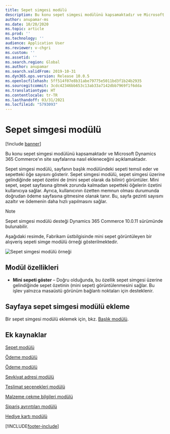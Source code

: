 ```yaml
---
title: Sepet simgesi modülü
description: Bu konu sepet simgesi modülünü kapsamaktadır ve Microsoft Dynamics 365 Commerce'ın site sayfalarına nasıl ekleneceğini açıklamaktadır.
author: anupamar-ms
ms.date: 10/20/2020
ms.topic: article
ms.prod: ''
ms.technology: ''
audience: Application User
ms.reviewer: v-chgri
ms.custom: ''
ms.assetid: ''
ms.search.region: Global
ms.author: anupamar
ms.search.validFrom: 2019-10-31
ms.dyn365.ops.version: Release 10.0.5
ms.openlocfilehash: 5ff514f07e8b31abe79775e5011bd3f1b24b2935
ms.sourcegitcommit: 3cdc42346bb653c13ab33a7142dbb7969f1f6dda
ms.translationtype: HT
ms.contentlocale: tr-TR
ms.lasthandoff: 03/31/2021
ms.locfileid: "5793093"
---
```

# <a name="cart-icon-module"></a>Sepet simgesi modülü

[!include [banner](includes/banner.md)]

Bu konu sepet simgesi modülünü kapsamaktadır ve Microsoft Dynamics 365 Commerce'ın site sayfalarına nasıl ekleneceğini açıklamaktadır.

Sepet simgesi modülü, sayfanın başlık modülündeki sepeti temsil eder ve sepetteki öğe sayısını gösterir. Sepet simgesi modülü, sepet simgesi üzerine gelindiğinde sepet özetini de (mini sepet olarak da bilinir) görüntüler. Mini sepet, sepet sayfasına gitmek zorunda kalmadan sepetteki öğelerin özetini kullanıcıya sağlar. Ayrıca, kullanıcının özetten memnun olması durumunda doğrudan ödeme sayfasına gitmesine olanak tanır. Bu, sayfa gezinti sayısını azaltır ve ödemenin daha hızlı yapılmasını sağlar. 

> [!NOTE]
> Sepet simgesi modülü desteği Dynamics 365 Commerce 10.0.11 sürümünde bulunabilir.

Aşağıdaki resimde, Fabrikam üstbilgisinde mini sepet görüntüleyen bir alışveriş sepeti simge modülü örneği gösterilmektedir.

![Sepet simgesi modülü örneği](./media/ecommerce-Minicart.PNG)

## <a name="module-properties"></a>Modül özellikleri

- **Mini sepeti göster** – Doğru olduğunda, bu özellik sepet simgesi üzerine gelindiğinde sepet özetinin (mini sepet) görüntülenmesini sağlar. Bu işlev yalnızca masaüstü görünüm bağlantı noktaları için desteklenir.

## <a name="add-a-cart-icon-module-to-a-page"></a>Sayfaya sepet simgesi modülü ekleme

Bir sepet simgesi modülü eklemek için, bkz. [Başlık modülü](author-header-module.md).

## <a name="additional-resources"></a>Ek kaynaklar

[Sepet modülü](add-cart-module.md)

[Ödeme modülü](add-checkout-module.md)

[Ödeme modülü](payment-module.md)

[Sevkiyat adresi modülü](ship-address-module.md)

[Teslimat seçenekleri modülü](delivery-options-module.md)

[Malzeme çekme bilgileri modülü](pickup-info-module.md)

[Sipariş ayrıntıları modülü](order-confirmation-module.md)

[Hediye kartı modülü](add-giftcard.md)


[!INCLUDE[footer-include](../includes/footer-banner.md)]
